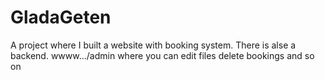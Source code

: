 # GladaGeten
A project where I built a website with booking system. 
There is alse a backend. wwww.../admin where you can edit files delete bookings and so on
